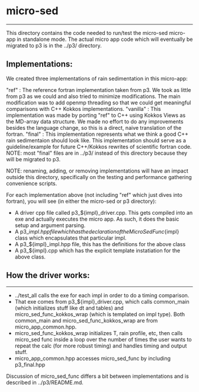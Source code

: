 # micro-sed
--------------------------------------------------
This directory contains the code needed to run/test the micro-sed micro-app
in standalone mode. The actual micro app code which will eventually be migrated
to p3 is in the ../p3/ directory.

## Implementations:
We created three implementations of rain sedimentation in this micro-app:

"ref" : The reference fortran implementation taken from p3. We took as little
        from p3 as we could and also tried to minimize modifications. The main
        modification was to add openmp threading so that we could get meaningful
        comparisons with C++ Kokkos implementations.
"vanilla" : This implementation was made by porting "ref" to C++ using Kokkos Views
            as the MD-array data structure. We made no effort to do any improvements
            besides the language change, so this is a direct, naive translation of the
            fortran.
"final" : This implementation represents what we think a good C++ rain sedimentaion
          should look like. This implementation should serve as a guideline/example for
          future C++/Kokkos rewrites of scientific fortran code. NOTE: most "final"
	  files are in ../p3/ instead of this directory because they will be migrated
	  to p3.

NOTE: renaming, adding, or removing implementations will have an impact outside this
directory, specifically on the testing and performance gathering convenience scripts.

For each implementation above (not including "ref" which just dives into fortran), you will see
(in either the micro-sed or p3 directory):
* A driver cpp file called p3_${impl}_driver.cpp. This gets compiled into an exe and actually
  executes the micro app. As such, it does the basic setup and argument parsing.
* A p3_${impl}.hpp file which has the declaration of the MicroSedFunc${impl} class which
  encapsulates that particular impl.
* A p3_${impl}_impl.hpp file, this has the definitions for the above class
* A p3_${impl}.cpp which has the explicit template instatiation for the above class.

## How the driver works:
--------------------------------------------------
* ../test_all calls the exe for each impl in order to do a timing comparison.
* That exe comes from p3_${impl}_driver.cpp, which calls common_main (which initializes
  stuff like dt and tables) and micro_sed_func_kokkos_wrap (which is templated on impl type).
  Both common_main and micro_sed_func_kokkos_wrap are from micro_app_common.hpp.
* micro_sed_func_kokkos_wrap initializes T, rain profile, etc, then calls micro_sed func inside
  a loop over the number of times the user wants to repeat the calc (for more robust timing)
  and handles timing and output stuff.
* micro_app_common.hpp accesses micro_sed_func by including p3_final.hpp

Discussion of micro_sed_func differs a bit between implementations and is described
in ../p3/README.md.


  

